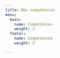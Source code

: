 ```yaml
---
title: Nos compétences
menu:
  main:
    name: Compétences
    weight: 3
  footer:
    name: Compétences
    weight: 3

---
```

